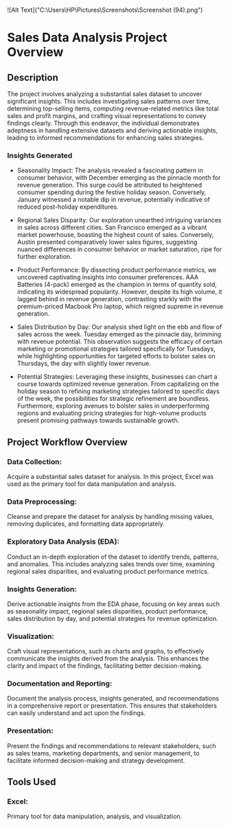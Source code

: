 ![Alt Text]("C:\Users\HP\Pictures\Screenshots\Screenshot (94).png")

# Sales Data Analysis Project Overview
## Description
The project involves analyzing a substantial sales dataset to uncover significant insights. This includes investigating sales patterns over time, determining top-selling items, computing revenue-related metrics like total sales and profit margins, and crafting visual representations to convey findings clearly. Through this endeavor, the individual demonstrates adeptness in handling extensive datasets and deriving actionable insights, leading to informed recommendations for enhancing sales strategies.

### Insights Generated
 - Seasonality Impact:
The analysis revealed a fascinating pattern in consumer behavior, with December emerging as the pinnacle month for revenue generation. This surge could be attributed to heightened consumer spending during the festive holiday season. Conversely, January witnessed a notable dip in revenue, potentially indicative of reduced post-holiday expenditures.

 - Regional Sales Disparity:
Our exploration unearthed intriguing variances in sales across different cities. San Francisco emerged as a vibrant market powerhouse, boasting the highest count of sales. Conversely, Austin presented comparatively lower sales figures, suggesting nuanced differences in consumer behavior or market saturation, ripe for further exploration.

 - Product Performance:
By dissecting product performance metrics, we uncovered captivating insights into consumer preferences. AAA Batteries (4-pack) emerged as the champion in terms of quantity sold, indicating its widespread popularity. However, despite its high volume, it lagged behind in revenue generation, contrasting starkly with the premium-priced Macbook Pro laptop, which reigned supreme in revenue generation.

 - Sales Distribution by Day:
Our analysis shed light on the ebb and flow of sales across the week. Tuesday emerged as the pinnacle day, brimming with revenue potential. This observation suggests the efficacy of certain marketing or promotional strategies tailored specifically for Tuesdays, while highlighting opportunities for targeted efforts to bolster sales on Thursdays, the day with slightly lower revenue.

 - Potential Strategies:
Leveraging these insights, businesses can chart a course towards optimized revenue generation. From capitalizing on the holiday season to refining marketing strategies tailored to specific days of the week, the possibilities for strategic refinement are boundless. Furthermore, exploring avenues to bolster sales in underperforming regions and evaluating pricing strategies for high-volume products present promising pathways towards sustainable growth.

## Project Workflow Overview
### Data Collection: 
Acquire a substantial sales dataset for analysis. In this project, Excel was used as the primary tool for data manipulation and analysis.

### Data Preprocessing: 
Cleanse and prepare the dataset for analysis by handling missing values, removing duplicates, and formatting data appropriately.

### Exploratory Data Analysis (EDA): 
Conduct an in-depth exploration of the dataset to identify trends, patterns, and anomalies. This includes analyzing sales trends over time, examining regional sales disparities, and evaluating product performance metrics.

### Insights Generation: 
Derive actionable insights from the EDA phase, focusing on key areas such as seasonality impact, regional sales disparities, product performance, sales distribution by day, and potential strategies for revenue optimization.

### Visualization: 
Craft visual representations, such as charts and graphs, to effectively communicate the insights derived from the analysis. This enhances the clarity and impact of the findings, facilitating better decision-making.

### Documentation and Reporting: 
Document the analysis process, insights generated, and recommendations in a comprehensive report or presentation. This ensures that stakeholders can easily understand and act upon the findings.

### Presentation: 
Present the findings and recommendations to relevant stakeholders, such as sales teams, marketing departments, and senior management, to facilitate informed decision-making and strategy development.

## Tools Used
### Excel: 
Primary tool for data manipulation, analysis, and visualization.
